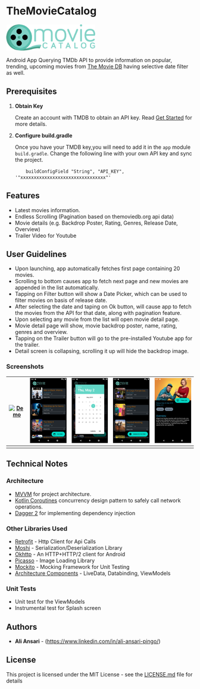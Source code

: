 # TheMovieCatalog
<img src="app/src/main/res/drawable-xxxhdpi/ic_app.png"  height="70">

Android App Querying TMDb API to provide information on popular, trending, upcoming movies  from [The Movie DB](https://www.themoviedb.org) having selective date filter as well.


## Prerequisites
 
 1. **Obtain Key**
 
    Create an account with TMDB to obtain an API key. Read [Get Started](https://developers.themoviedb.org/3/getting-started) for more details.
 
 2. **Configure build.gradle**
 
    Once you have your TMDB key,you will need to add it in the `app` module `build.gradle`. Change the following line with your own API key and sync the project. 

            buildConfigField "String", "API_KEY", '"xxxxxxxxxxxxxxxxxxxxxxxxxxxxxxxx"'

## Features
- Latest movies information.
- Endless Scrolling (Pagination based on themoviedb.org api data)
- Movie details (e.g. Backdrop Poster, Rating, Genres, Release Date, Overview)
- Trailer Video for Youtube

## User Guidelines
- Upon launching, app automatically fetches first page containing 20 movies.
- Scrolling to bottom causes app to fetch next page and new movies are appended in the list automatically.
- Tapping on Filter button will show a Date Picker, which can be used to filter movies on basis of release date.
- After selecting the date and taping on Ok button, will cause app to fetch the movies from the API for that date, along with pagination feature.
- Upon selecting any movie from the list will open movie detail page.
- Movie detail page will show, movie backdrop poster, name, rating, genres and overview.
- Tapping on the Trailer button will go to the pre-installed Youtube app for the trailer.
- Detail screen is collapsing, scrolling it up will hide the backdrop image.


### Screenshots

| [![Demo](Screenshots/demo.gif)]()  | [![Movies](Screenshots/movies.png)]()  | [![Select](Screenshots/filter.png)]() | [![Filter](Screenshots/filtered.png)]() | [![Detail](Screenshots/details.png)]() |
|:---:|:---:|:---:|:---:|:---:|
| |  |  |  |  |


## Technical Notes

### Architecture
- [MVVM](https://developer.android.com/topic/libraries/architecture) for project architecture.
- [Kotlin Coroutines](https://kotlinlang.org/docs/reference/coroutines-overview.html) concurrency design pattern to safely call network operations.
- [Dagger 2](https://github.com/google/dagger) for implementing dependency injection

### Other Libraries Used

 - [Retrofit](https://square.github.io/retrofit/) - Http Client for Api Calls
 - [Moshi](https://github.com/square/moshi) - Serialization/Deserialization Library
 - [Okhttp](https://github.com/square/okhttp) - An HTTP+HTTP/2 client for Android 
 - [Picasso](https://square.github.io/picasso/) - Image Loading Library
 - [Mockito](https://github.com/mockito/mockitot) - Mocking Framework for Unit Testing
 - [Architecture Components](https://developer.android.com/topic/libraries/architecture) - LiveData, Databinding, ViewModels
 
### Unit Tests

 - Unit test for the ViewModels
 - Instrumental test for Splash screen


## Authors

* **Ali Ansari** - (https://www.linkedin.com/in/ali-ansari-pingo/)

## License
This project is licensed under the MIT License - see the [LICENSE.md](LICENSE.md) file for details
